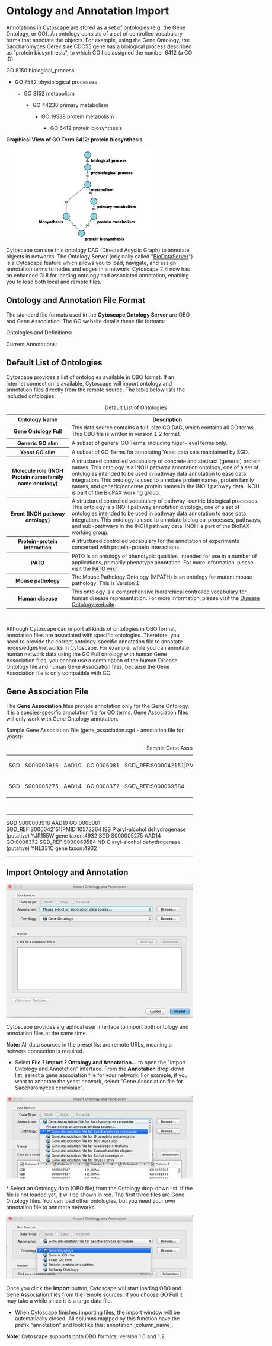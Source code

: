 Ontology and Annotation Import
==============================

Annotations in Cytoscape are stored as a set of ontologies (e.g. the
Gene Ontology, or GO). An ontology consists of a set of controlled
vocabulary terms that annotate the objects. For example, using the Gene
Ontology, the Saccharomyces Cerevisiae CDC55 gene has a biological
process described as "protein biosynthesis", to which GO has assigned
the number 6412 (a GO ID).

GO 8150 biological\_process

-   GO 7582 physiological processes

    -   GO 8152 metabolism

        -   GO 44238 primary metabolism

            -   GO 19538 protein metabolism

                -   GO 6412 protein biosynthesis

**Graphical View of GO Term 6412: protein biosynthesis**

![ontology\_dag1.png](Images/Annotation/ontology_dag1.png)

Cytoscape can use this ontology DAG (Directed Acyclic Graph) to annotate
objects in networks. The Ontology Server (originally called
"[BioDataServer](http://wiki.cytoscape.org/Cytoscape_3/UserManual/BioDataServer#)")
is a Cytoscape feature which allows you to load, navigate, and assign
annotation terms to nodes and edges in a network. Cytoscape 2.4 now has
an enhanced GUI for loading ontology and associated annotation, enabling
you to load both local and remote files.

Ontology and Annotation File Format
-----------------------------------

The standard file formats used in the **Cytoscape Ontology Server** are
OBO and Gene Association. The GO website details these file formats:

Ontologies and Definitions:
[](http://www.geneontology.org/GO.downloads.shtml#ont)

Current Annotations:
[](http://www.geneontology.org/GO.current.annotations.shtml)

Default List of Ontologies
--------------------------

Cytoscape provides a list of ontologies available in OBO format. If an
Internet connection is available, Cytoscape will import ontology and
annotation files directly from the remote source. The table below lists
the included ontologies.

<table cellspacing="0" style="table-layout: fixed; width: 700px">
<caption>Default List of Ontologies</caption>
<colgroup> <col style="width:170px">                           <col style="width:530px"> </colgroup>
<tbody>
<tr> <th>Ontology Name</th>                                        <th>Description</th>                                                                      </tr>
<tr> <th class="spec ulcase">Gene Ontology Full</th>               <td class="">This data source contains a full-size GO DAG, which contains all GO terms. This OBO file is written in version 1.2 format.</td>            </tr>
<tr> <th class="specalt ulcase">Generic GO slim</th>               <td class="alt">A subset of general GO Terms, including higer-level terms only.</td>          </tr>
<tr> <th class="spec ulcase">Yeast GO slim</th>                    <td class="">A subset of GO Terms for annotating Yeast data sets maintained by SGD.</td> </tr>
<tr> <th class="specalt ulcase">Molecule role (INOH Protein name/family name ontology)</th> <td class="alt">A structured controlled vocabulary of concrete and abstract (generic) protein names. This ontology is a INOH pathway annotation ontology, one of a set of ontologies intended to be used in pathway data annotation to ease data integration. This ontology is used to annotate protein names, protein family names, and generic/concrete protein names in the INOH pathway data. INOH is part of the BioPAX working group.</td> </tr>
<tr> <th class="spec ulcase">Event (INOH pathway ontology)</th>    <td class="">A structured controlled vocabulary of pathway-centric biological processes. This ontology is a INOH pathway annotation ontology, one of a set of ontologies intended to be used in pathway data annotation to ease data integration. This ontology is used to annotate biological processes, pathways, and sub-pathways in the INOH pathway data. INOH is part of the BioPAX working group.</td> </tr>
<tr> <th class="specalt ulcase">Protein-protein interaction </th>  <td class="alt">A structured controlled vocabulary for the annotation of experiments concerned with protein-protein interactions.</td>                                  </tr>
<tr> <th class="spec ulcase">PATO</th>                             <td class="">PATO is an ontology of phenotypic qualities, intended for use in a number of applications, primarily phenotype annotation. For more information, please visit the <a href="http://www.bioontology.org/wiki/index.php/PATO:Main_Page">PATO wiki</a>.</td>    </tr>
<tr> <th class="specalt ulcase">Mouse pathology</th>               <td class="alt">The Mouse Pathology Ontology (MPATH) is an ontology for mutant mouse pathology. This is Version 1.</td>   </tr>
<tr> <th class="spec ulcase">Human disease</th>                    <td class="">This ontology is a comprehensive hierarchical controlled vocabulary for human disease representation. For more information, please visit the <a href="http://diseaseontology.sourceforge.net/">Disease Ontology website</a>.</td>    </tr>
</tbody>
</table>
<br>

Although Cytoscape can import all kinds of ontologies in OBO format,
annotation files are associated with specific ontologies. Therefore, you
need to provide the correct ontology-specific annotation file to
annotate nodes/edges/networks in Cytoscape. For example, while you can
annotate human network data using the GO Full ontology with human Gene
Association files, you cannot use a combination of the human Disease
Ontology file and human Gene Association files, because the Gene
Association file is only compatible with GO.

Gene Association File
---------------------

The **Gene Association** files provide annotation only for the Gene
Ontology. It is a species-specific annotation file for GO terms. Gene
Association files will only work with Gene Ontology annotation.

Sample Gene Association File (gene\_association.sgd - annotation file
for yeast):

<table cellspacing="0"  style="table-layout: fixed; dwidth: 700px">
<caption>Sample Gene Association File</caption>

<tr> <td class="top">SGD</td> <td class="top">S000003916</td> <td class="top">AAD10</td> <td class="top">GO:0006081</td> <td class="top">SGD\_REF:S000042151|PMID:10572264</td> <td class="top">ISS</td> <td class="top">P</td> <td class="top">aryl-alcohol dehydrogenase (putative)</td> <td class="top">YJR155W gene</td> <td class="top">taxon:4932</td>                                  </tr>
<tr> <td class="">SGD</td> <td class="">S000005275</td> <td class="">AAD14</td> <td class="">GO:0008372</td> <td class="">SGD\_REF:S000069584</td>               <td class="">ND</td>  <td class="">C</td> <td class="">aryl-alcohol dehydrogenase (putative)</td> <td class="">YNL331C gene</td> <td class="">taxon:4932</td>                                      </tr>
</table>
<br>


  ----- ------------ ------- ------------ ----------------------------------- ----- --- --------------------------------------- -------------- ------------
  SGD   S000003916   AAD10   GO:0006081   SGD\_REF:S000042151|PMID:10572264   ISS   P   aryl-alcohol dehydrogenase (putative)   YJR155W gene   taxon:4932
  SGD   S000005275   AAD14   GO:0008372   SGD\_REF:S000069584                 ND    C   aryl-alcohol dehydrogenase (putative)   YNL331C gene   taxon:4932
  ----- ------------ ------- ------------ ----------------------------------- ----- --- --------------------------------------- -------------- ------------

Import Ontology and Annotation
------------------------------

![AnnotationImport.png](Images/Annotation/AnnotationImport.png)

Cytoscape provides a graphical user interface to import both ontology
and annotation files at the same time.

**Note:** All data sources in the preset list are remote URLs, meaning a
network connection is required.

-   Select **File ? Import ? Ontology and Annotation...** to open the
    "Import Ontology and Annotation" interface. From the **Annotation**
    drop-down list, select a gene association file for your network. For
    example, if you want to annotate the yeast network, select "Gene
    Association file for Saccharomyces cerevisiae".

![ontology\_import\_annotation.png](Images/Annotation/ontology_import_annotation.png)

\* Select an Ontology data (OBO file) from the Ontology drop-down list.
If the file is not loaded yet, it will be shown in red. The first three
files are Gene Ontology files. You can load other ontologies, but you
need your own annotation file to annotate networks.

![ontology\_import\_obo.png](Images/Annotation/ontology_import_obo.png)

Once you click the **Import** button, Cytoscape will start loading OBO
and Gene Association files from the remote sources. If you choose GO
Full it may take a while since it is a large data file.

-   When Cytoscape finishes importing files, the import window will be
    automatically closed. All columns mapped by this function have the
    prefix "annotation" and look like this: annotation.\[column\_name\].

**Note:** Cytoscape supports both OBO formats: version 1.0 and 1.2.

